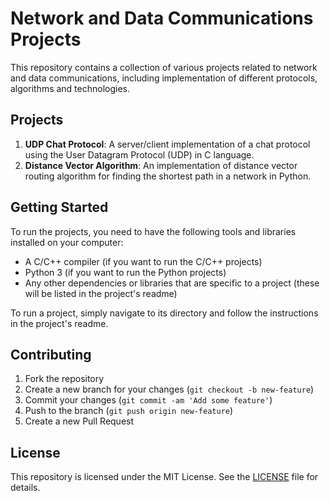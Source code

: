 # Network and Data Communications Projects

This repository contains a collection of various projects related to network and data communications, including implementation of different protocols, algorithms and technologies.

## Projects

1. **UDP Chat Protocol**: A server/client implementation of a chat protocol using the User Datagram Protocol (UDP) in C language.
3. **Distance Vector Algorithm**: An implementation of distance vector routing algorithm for finding the shortest path in a network in Python.

## Getting Started

To run the projects, you need to have the following tools and libraries installed on your computer:

- A C/C++ compiler (if you want to run the C/C++ projects)
- Python 3 (if you want to run the Python projects)
- Any other dependencies or libraries that are specific to a project (these will be listed in the project's readme)

To run a project, simply navigate to its directory and follow the instructions in the project's readme.

## Contributing

1. Fork the repository
2. Create a new branch for your changes (`git checkout -b new-feature`)
3. Commit your changes (`git commit -am 'Add some feature'`)
4. Push to the branch (`git push origin new-feature`)
5. Create a new Pull Request

## License

This repository is licensed under the MIT License. See the [LICENSE](LICENSE) file for details.
